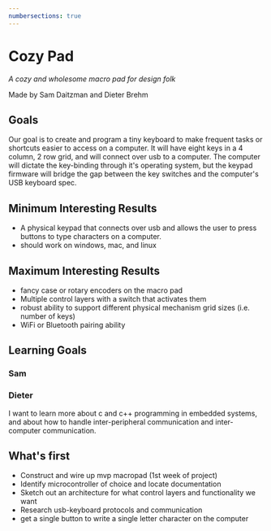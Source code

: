 ```yaml
---
numbersections: true
---
```


# Cozy Pad
*A cozy and wholesome macro pad for design folk*

Made by Sam Daitzman and Dieter Brehm

##  Goals
Our goal is to create and program a tiny keyboard to make frequent tasks or
shortcuts easier to access on a computer. It will have eight keys in a 4 column,
2 row grid, and will connect over usb to a computer. The computer will dictate
the key-binding through it's operating system, but the keypad firmware will
bridge the gap between the key switches and the computer's USB keyboard spec.

## Minimum Interesting Results
* A physical keypad that connects over usb and allows the user to press buttons
  to type characters on a computer.
* should work on windows, mac, and linux

## Maximum Interesting Results
* fancy case or rotary encoders on the macro pad
* Multiple control layers with a switch that activates them
* robust ability to support different physical mechanism grid sizes (i.e. number of keys)
* WiFi or Bluetooth pairing ability

## Learning Goals
### Sam

### Dieter
I want to learn more about c and c++ programming in embedded systems, and about
how to handle inter-peripheral communication and inter-computer communication.

## What's first
* Construct and wire up mvp macropad (1st week of project)
* Identify microcontroller of choice and locate documentation
* Sketch out an architecture for what control layers and functionality we want
* Research usb-keyboard protocols and communication
* get a single button to write a single letter character on the computer

